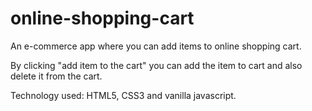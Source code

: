 # online-shopping-cart

An e-commerce app where you can add items to online shopping cart. 

By clicking "add item to the cart" you can add the item to cart and also delete it from the cart. 

Technology used: HTML5, CSS3 and vanilla javascript.
